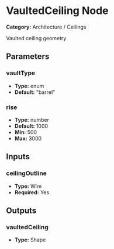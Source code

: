
# VaultedCeiling Node

**Category:** Architecture / Ceilings

Vaulted ceiling geometry

## Parameters


### vaultType
- **Type:** enum
- **Default:** "barrel"





### rise
- **Type:** number
- **Default:** 1000
- **Min:** 500
- **Max:** 3000



## Inputs


### ceilingOutline
- **Type:** Wire
- **Required:** Yes



## Outputs


### vaultedCeiling
- **Type:** Shape




